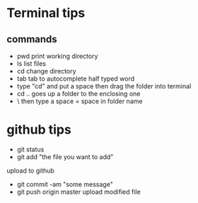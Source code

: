 # Terminal tips

## commands

- pwd			print working directory
- ls			list files
- cd 			change directory
- tab 			tab to autocomplete half typed word
- type "cd" and put a space then drag the folder into terminal 
- cd ..			goes up a folder to the enclosing one
- \ then type a space = space in folder name 

# github tips

- git status
- git add "the file you want to add"

upload to github

- git commit -am "some message"
- git push origin master 		upload modified file 